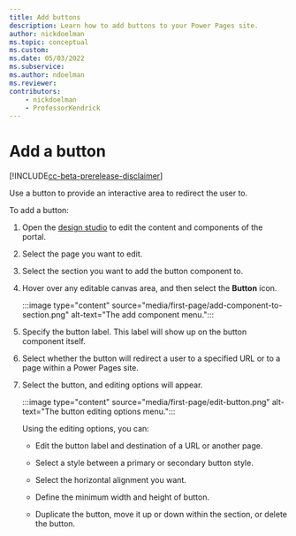 ```yaml
---
title: Add buttons
description: Learn how to add buttons to your Power Pages site.
author: nickdoelman
ms.topic: conceptual
ms.custom: 
ms.date: 05/03/2022
ms.subservice:
ms.author: ndoelman 
ms.reviewer: 
contributors:
    - nickdoelman
    - ProfessorKendrick
---
```


# Add a button

[!INCLUDE[cc-beta-prerelease-disclaimer](../includes/cc-beta-prerelease-disclaimer.md)] 

Use a button to provide an interactive area to redirect the user to.

To add a button:

1. Open the [design studio](/powerapps/maker/portals/portal-designer-anatomy) to edit the content and components of the portal.

1. Select the page you want to edit.

1. Select the section you want to add the button component to.

1. Hover over any editable canvas area, and then select the **Button** icon.

    :::image type="content" source="media/first-page/add-component-to-section.png" alt-text="The add component menu.":::

1. Specify the button label. This label will show up on the button component itself.

1. Select whether the button will redirect a user to a specified URL or to a page within a Power Pages site.

1. Select the button, and editing options will appear.

    :::image type="content" source="media/first-page/edit-button.png" alt-text="The button editing options menu."::: 

    Using the editing options, you can:

    - Edit the button label and destination of a URL or another page.

    - Select a style between a primary or secondary button style.

    - Select the horizontal alignment you want.

    - Define the minimum width and height of button.

    - Duplicate the button, move it up or down within the section, or delete the button.